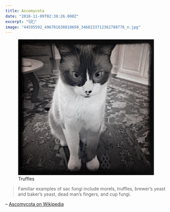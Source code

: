 ```yaml
---
title: Ascomycota
date: "2018-11-09T02:38:26.000Z"
excerpt: "🐱🍄"
image: "44595592_496701630810658_3468233712362788776_n.jpg"
---
```


<figure class="mw408">
<img
  src="44595592_496701630810658_3468233712362788776_n.jpg"
  alt="ascomycota"
/>
<figcaption>
Truffles
</figcaption>
</figure>

> Familiar examples of sac fungi include morels, truffles, brewer’s yeast and baker’s yeast, dead man’s fingers, and cup fungi.

– [Ascomycota on Wikipedia](https://en.wikipedia.org/wiki/Ascomycota)
